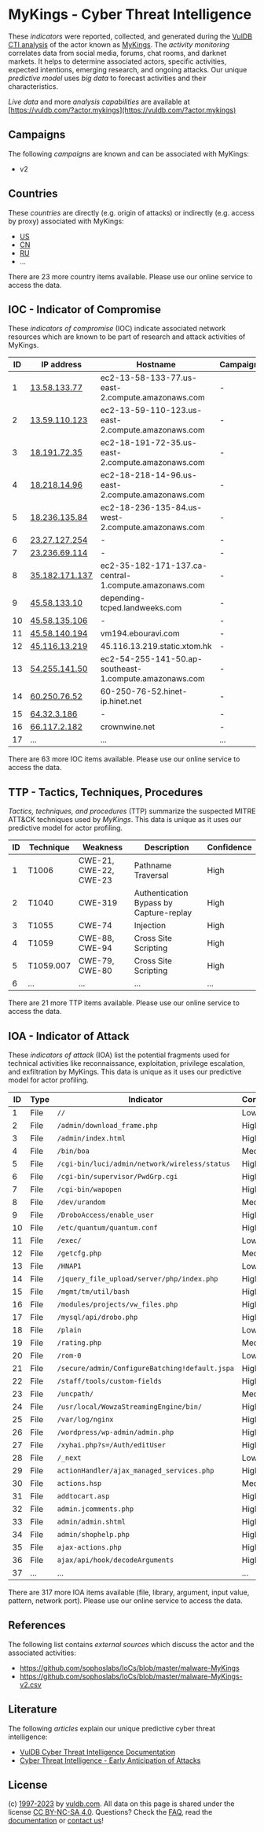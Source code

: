 # MyKings - Cyber Threat Intelligence

These _indicators_ were reported, collected, and generated during the [VulDB CTI analysis](https://vuldb.com/?kb.cti) of the actor known as [MyKings](https://vuldb.com/?actor.mykings). The _activity monitoring_ correlates data from social media, forums, chat rooms, and darknet markets. It helps to determine associated actors, specific activities, expected intentions, emerging research, and ongoing attacks. Our unique _predictive model_ uses _big data_ to forecast activities and their characteristics.

_Live data_ and more _analysis capabilities_ are available at [https://vuldb.com/?actor.mykings](https://vuldb.com/?actor.mykings)

## Campaigns

The following _campaigns_ are known and can be associated with MyKings:

* v2

## Countries

These _countries_ are directly (e.g. origin of attacks) or indirectly (e.g. access by proxy) associated with MyKings:

* [US](https://vuldb.com/?country.us)
* [CN](https://vuldb.com/?country.cn)
* [RU](https://vuldb.com/?country.ru)
* ...

There are 23 more country items available. Please use our online service to access the data.

## IOC - Indicator of Compromise

These _indicators of compromise_ (IOC) indicate associated network resources which are known to be part of research and attack activities of MyKings.

ID | IP address | Hostname | Campaign | Confidence
-- | ---------- | -------- | -------- | ----------
1 | [13.58.133.77](https://vuldb.com/?ip.13.58.133.77) | ec2-13-58-133-77.us-east-2.compute.amazonaws.com | - | Medium
2 | [13.59.110.123](https://vuldb.com/?ip.13.59.110.123) | ec2-13-59-110-123.us-east-2.compute.amazonaws.com | - | Medium
3 | [18.191.72.35](https://vuldb.com/?ip.18.191.72.35) | ec2-18-191-72-35.us-east-2.compute.amazonaws.com | - | Medium
4 | [18.218.14.96](https://vuldb.com/?ip.18.218.14.96) | ec2-18-218-14-96.us-east-2.compute.amazonaws.com | - | Medium
5 | [18.236.135.84](https://vuldb.com/?ip.18.236.135.84) | ec2-18-236-135-84.us-west-2.compute.amazonaws.com | - | Medium
6 | [23.27.127.254](https://vuldb.com/?ip.23.27.127.254) | - | - | High
7 | [23.236.69.114](https://vuldb.com/?ip.23.236.69.114) | - | - | High
8 | [35.182.171.137](https://vuldb.com/?ip.35.182.171.137) | ec2-35-182-171-137.ca-central-1.compute.amazonaws.com | - | Medium
9 | [45.58.133.10](https://vuldb.com/?ip.45.58.133.10) | depending-tcped.landweeks.com | - | High
10 | [45.58.135.106](https://vuldb.com/?ip.45.58.135.106) | - | - | High
11 | [45.58.140.194](https://vuldb.com/?ip.45.58.140.194) | vm194.ebouravi.com | - | High
12 | [45.116.13.219](https://vuldb.com/?ip.45.116.13.219) | 45.116.13.219.static.xtom.hk | - | High
13 | [54.255.141.50](https://vuldb.com/?ip.54.255.141.50) | ec2-54-255-141-50.ap-southeast-1.compute.amazonaws.com | - | Medium
14 | [60.250.76.52](https://vuldb.com/?ip.60.250.76.52) | 60-250-76-52.hinet-ip.hinet.net | - | High
15 | [64.32.3.186](https://vuldb.com/?ip.64.32.3.186) | - | - | High
16 | [66.117.2.182](https://vuldb.com/?ip.66.117.2.182) | crownwine.net | - | High
17 | ... | ... | ... | ...

There are 63 more IOC items available. Please use our online service to access the data.

## TTP - Tactics, Techniques, Procedures

_Tactics, techniques, and procedures_ (TTP) summarize the suspected MITRE ATT&CK techniques used by _MyKings_. This data is unique as it uses our predictive model for actor profiling.

ID | Technique | Weakness | Description | Confidence
-- | --------- | -------- | ----------- | ----------
1 | T1006 | CWE-21, CWE-22, CWE-23 | Pathname Traversal | High
2 | T1040 | CWE-319 | Authentication Bypass by Capture-replay | High
3 | T1055 | CWE-74 | Injection | High
4 | T1059 | CWE-88, CWE-94 | Cross Site Scripting | High
5 | T1059.007 | CWE-79, CWE-80 | Cross Site Scripting | High
6 | ... | ... | ... | ...

There are 21 more TTP items available. Please use our online service to access the data.

## IOA - Indicator of Attack

These _indicators of attack_ (IOA) list the potential fragments used for technical activities like reconnaissance, exploitation, privilege escalation, and exfiltration by MyKings. This data is unique as it uses our predictive model for actor profiling.

ID | Type | Indicator | Confidence
-- | ---- | --------- | ----------
1 | File | `//` | Low
2 | File | `/admin/download_frame.php` | High
3 | File | `/admin/index.html` | High
4 | File | `/bin/boa` | Medium
5 | File | `/cgi-bin/luci/admin/network/wireless/status` | High
6 | File | `/cgi-bin/supervisor/PwdGrp.cgi` | High
7 | File | `/cgi-bin/wapopen` | High
8 | File | `/dev/urandom` | Medium
9 | File | `/DroboAccess/enable_user` | High
10 | File | `/etc/quantum/quantum.conf` | High
11 | File | `/exec/` | Low
12 | File | `/getcfg.php` | Medium
13 | File | `/HNAP1` | Low
14 | File | `/jquery_file_upload/server/php/index.php` | High
15 | File | `/mgmt/tm/util/bash` | High
16 | File | `/modules/projects/vw_files.php` | High
17 | File | `/mysql/api/drobo.php` | High
18 | File | `/plain` | Low
19 | File | `/rating.php` | Medium
20 | File | `/rom-0` | Low
21 | File | `/secure/admin/ConfigureBatching!default.jspa` | High
22 | File | `/staff/tools/custom-fields` | High
23 | File | `/uncpath/` | Medium
24 | File | `/usr/local/WowzaStreamingEngine/bin/` | High
25 | File | `/var/log/nginx` | High
26 | File | `/wordpress/wp-admin/admin.php` | High
27 | File | `/xyhai.php?s=/Auth/editUser` | High
28 | File | `/_next` | Low
29 | File | `actionHandler/ajax_managed_services.php` | High
30 | File | `actions.hsp` | Medium
31 | File | `addtocart.asp` | High
32 | File | `admin.jcomments.php` | High
33 | File | `admin/admin.shtml` | High
34 | File | `admin/shophelp.php` | High
35 | File | `ajax-actions.php` | High
36 | File | `ajax/api/hook/decodeArguments` | High
37 | ... | ... | ...

There are 317 more IOA items available (file, library, argument, input value, pattern, network port). Please use our online service to access the data.

## References

The following list contains _external sources_ which discuss the actor and the associated activities:

* https://github.com/sophoslabs/IoCs/blob/master/malware-MyKings
* https://github.com/sophoslabs/IoCs/blob/master/malware-MyKings-v2.csv

## Literature

The following _articles_ explain our unique predictive cyber threat intelligence:

* [VulDB Cyber Threat Intelligence Documentation](https://vuldb.com/?kb.cti)
* [Cyber Threat Intelligence - Early Anticipation of Attacks](https://www.scip.ch/en/?labs.20201022)

## License

(c) [1997-2023](https://vuldb.com/?kb.changelog) by [vuldb.com](https://vuldb.com/?kb.about). All data on this page is shared under the license [CC BY-NC-SA 4.0](https://creativecommons.org/licenses/by-nc-sa/4.0/). Questions? Check the [FAQ](https://vuldb.com/?kb.faq), read the [documentation](https://vuldb.com/?kb) or [contact us](https://vuldb.com/?contact)!
